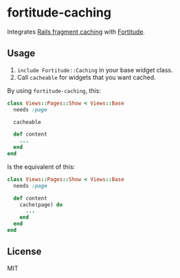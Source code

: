 fortitude-caching
====

Integrates [Rails fragment caching](http://guides.rubyonrails.org/caching_with_rails.html#fragment-caching) with [Fortitude](https://github.com/ageweke/fortitude).

## Usage

1. `include Fortitude::Caching` in your base widget class.
2. Call `cacheable` for widgets that you want cached.

By using `fortitude-caching`, this:

```rb
class Views::Pages::Show < Views::Base
  needs :page

  cacheable

  def content
    ...
  end
end
```

Is the equivalent of this:

```rb
class Views::Pages::Show < Views::Base
  needs :page

  def content
    cache(page) do
      ...
    end
  end
end
```

## License

MIT

